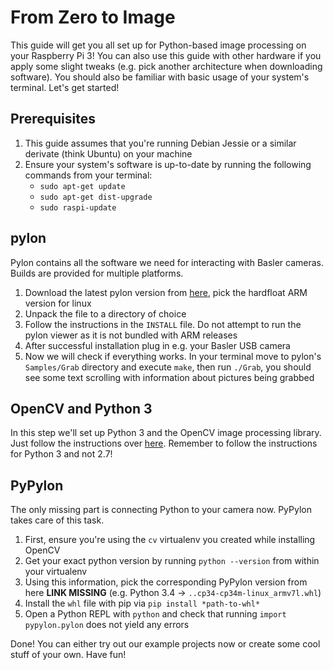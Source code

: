 # From Zero to Image

This guide will get you all set up for Python-based image processing on your Raspberry Pi 3! You can also use this guide with other hardware if you apply some slight tweaks (e.g. pick another architecture when downloading software). You should also be familiar with basic usage of your system's terminal. Let's get started!

## Prerequisites
1. This guide assumes that you're running Debian Jessie or a similar derivate (think Ubuntu) on your machine
2. Ensure your system's software is up-to-date by running the following commands from your terminal:
	* `sudo apt-get update`
	* `sudo apt-get dist-upgrade`
	* `sudo raspi-update`

## pylon
Pylon contains all the software we need for interacting with Basler cameras. Builds are provided for multiple platforms.

1. Download the latest pylon version from [here](http://www.baslerweb.com/de/support/download-uebersicht/downloads-software?type=28&series=0&model=0), pick the hardfloat ARM version for linux
2. Unpack the file to a directory of choice
3. Follow the instructions in the `INSTALL` file. Do not attempt to run the pylon viewer as it is not bundled with ARM releases
4. After successful installation plug in e.g. your Basler USB camera
5. Now we will check if everything works. In your terminal move to pylon's `Samples/Grab` directory and execute `make`, then run `./Grab`, you should see some text scrolling with information about pictures being grabbed

## OpenCV and Python 3
In this step we'll set up Python 3 and the OpenCV image processing library. Just follow the instructions over [here](http://www.pyimagesearch.com/2016/04/18/install-guide-raspberry-pi-3-raspbian-jessie-opencv-3/). Remember to follow the instructions for Python 3 and not 2.7!

## PyPylon
The only missing part is connecting Python to your camera now. PyPylon takes care of this task.

1. First, ensure you're using the `cv` virtualenv you created while installing OpenCV
2. Get your exact python version by running `python --version` from within your virtualenv
3. Using this information, pick the corresponding PyPylon version from here **LINK MISSING** (e.g. Python 3.4 → `..cp34-cp34m-linux_armv7l.whl`)
4. Install the `whl` file with pip via `pip install *path-to-whl*`
5. Open a Python REPL with `python` and check that running `import pypylon.pylon` does not yield any errors

Done! You can either try out our example projects now or create some cool stuff of your own. Have fun!
